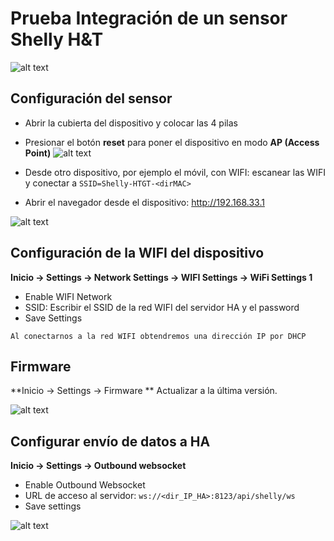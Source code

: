 # Prueba Integración de un sensor Shelly H&T
![alt text](image.png) 

## Configuración del sensor
- Abrir la cubierta del dispositivo y colocar las 4 pilas
- Presionar el botón **reset** para poner el dispositivo en modo **AP (Access Point)** 
![alt text](image-1.png)

- Desde otro dispositivo, por ejemplo el móvil, con WIFI: escanear las WIFI y conectar a `SSID=Shelly-HTGT-<dirMAC>`
- Abrir el navegador desde el dispositivo: http://192.168.33.1

![alt text](image-2.png)
  
## Configuración de la WIFI del dispositivo

**Inicio -> Settings -> Network Settings -> WIFI Settings -> WiFi Settings 1**
- Enable WIFI Network
- SSID: Escribir el SSID de la red WIFI del servidor HA y el password
- Save Settings

```{warning}
Al conectarnos a la red WIFI obtendremos una dirección IP por DHCP
```

## Firmware

**Inicio -> Settings -> Firmware
**
Actualizar a la última versión.

![alt text](image-3.png)

## Configurar envío de datos a HA

**Inicio -> Settings -> Outbound websocket**

- Enable Outbound Websocket
- URL de acceso al servidor: `ws://<dir_IP_HA>:8123/api/shelly/ws`
- Save settings

![alt text](image-4.png)





